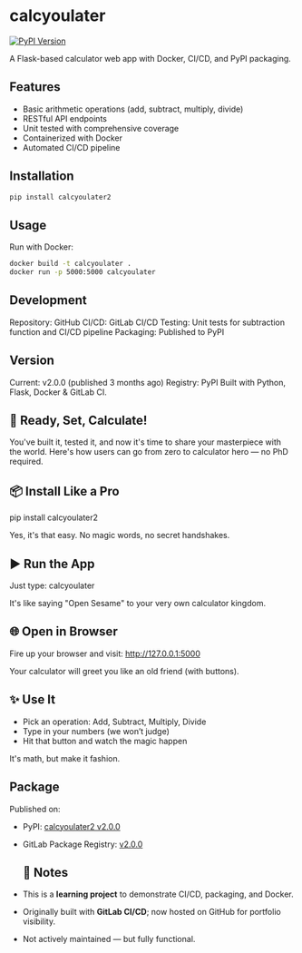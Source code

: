 # calcyoulater

[![PyPI Version](https://img.shields.io/pypi/v/calcyoulater2)](https://pypi.org/project/calcyoulater2/)   

A Flask-based calculator web app with Docker, CI/CD, and PyPI packaging.

## Features

- Basic arithmetic operations (add, subtract, multiply, divide)
- RESTful API endpoints
- Unit tested with comprehensive coverage
- Containerized with Docker
- Automated CI/CD pipeline

## Installation

```bash
pip install calcyoulater2   
```

## Usage

Run with Docker:
```bash
docker build -t calcyoulater .
docker run -p 5000:5000 calcyoulater
```

## Development

Repository: GitHub
CI/CD: GitLab CI/CD
Testing: Unit tests for subtraction function and CI/CD pipeline
Packaging: Published to PyPI

## Version

Current: v2.0.0 (published 3 months ago)
Registry: PyPI
Built with Python, Flask, Docker & GitLab CI.

## 🚀 Ready, Set, Calculate!

You've built it, tested it, and now it's time to share your masterpiece with the world. Here's how users can go from zero to calculator hero — no PhD required.

## 📦 Install Like a Pro

pip install calcyoulater2   

Yes, it's that easy. No magic words, no secret handshakes.

## ▶️ Run the App

Just type:
calcyoulater   

It's like saying "Open Sesame" to your very own calculator kingdom.

## 🌐 Open in Browser

Fire up your browser and visit:
http://127.0.0.1:5000   

Your calculator will greet you like an old friend (with buttons).

## ✨ Use It

* Pick an operation: Add, Subtract, Multiply, Divide
* Type in your numbers (we won’t judge)
* Hit that button and watch the magic happen

It's math, but make it fashion.

## Package

Published on:
- PyPI: [calcyoulater2 v2.0.0](https://pypi.org/project/calcyoulater2/)
- GitLab Package Registry: [v2.0.0](https://gitlab.com/mnwanze/calcyoulater-complet-pkg-2/-/packages/41343038)

  ## 📝 Notes
- This is a **learning project** to demonstrate CI/CD, packaging, and Docker.
- Originally built with **GitLab CI/CD**; now hosted on GitHub for portfolio visibility.
- Not actively maintained — but fully functional.   

